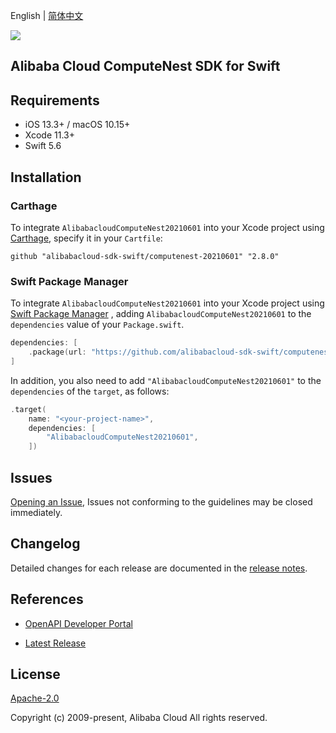 English | [简体中文](README-CN.md)

![](https://aliyunsdk-pages.alicdn.com/icons/AlibabaCloud.svg)

## Alibaba Cloud ComputeNest SDK for Swift

## Requirements

- iOS 13.3+ / macOS 10.15+
- Xcode 11.3+
- Swift 5.6

## Installation

### Carthage

To integrate `AlibabacloudComputeNest20210601` into your Xcode project using [Carthage](https://github.com/Carthage/Carthage), specify it in your `Cartfile`:

```ogdl
github "alibabacloud-sdk-swift/computenest-20210601" "2.8.0"
```

### Swift Package Manager

To integrate `AlibabacloudComputeNest20210601` into your Xcode project using [Swift Package Manager](https://swift.org/package-manager/) , adding `AlibabacloudComputeNest20210601` to the `dependencies` value of your `Package.swift`.

```swift
dependencies: [
    .package(url: "https://github.com/alibabacloud-sdk-swift/computenest-20210601.git", from: "2.8.0")
]
```

In addition, you also need to add `"AlibabacloudComputeNest20210601"` to the `dependencies` of the `target`, as follows:

```swift
.target(
    name: "<your-project-name>",
    dependencies: [
        "AlibabacloudComputeNest20210601",
    ])
```

## Issues

[Opening an Issue](https://github.com/alibabacloud-sdk-swift/computenest-20210601/issues/new), Issues not conforming to the guidelines may be closed immediately.

## Changelog

Detailed changes for each release are documented in the [release notes](./ChangeLog.txt).

## References

* [OpenAPI Developer Portal](https://next.api.alibabacloud.com/home)
- [Latest Release](https://github.com/alibabacloud-sdk-swift/computenest-20210601)

## License

[Apache-2.0](http://www.apache.org/licenses/LICENSE-2.0)

Copyright (c) 2009-present, Alibaba Cloud All rights reserved.
